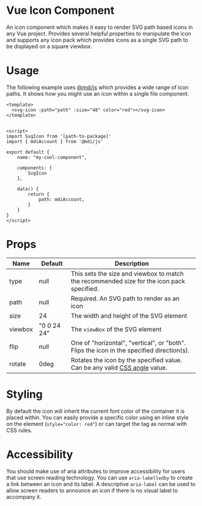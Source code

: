 # Vue Icon Component

An icon component which makes it easy to render SVG path based icons in any Vue project. Provides several helpful properties to manipulate the icon and supports any icon pack which provides icons as a single SVG path to be displayed on a square viewbox.

# Usage

The following example uses [@mdi/js](https://www.npmjs.com/package/@mdi/js) which provides a wide range of icon paths. It shows how you might use an icon within a single file component.

```
<template>
  <svg-icon :path="path" :size="48" color="red"></svg-icon>
</template>


<script>
import SvgIcon from '[path-to-package]'
import { mdiAccount } from '@mdi/js'

export default {
	name: "my-cool-component",

	components: {
		SvgIcon
	},

  	data() {
		return {
			path: mdiAccount,
	  	}
  	}
}
</script>
```

# Props

| Name    | Default     | Description                                                                                                                          |
| ------- | ----------- | ------------------------------------------------------------------------------------------------------------------------------------ |
| type    | null        | This sets the size and viewbox to match the recommended size for the icon pack specified.                                            |
| path    | null        | Required. An SVG path to render as an icon                                                                                           |
| size    | 24          | The width and height of the SVG element                                                                                              |
| viewbox | "0 0 24 24" | The `viewBox` of the SVG element                                                                                                     |
| flip    | null        | One of "horizontal", "vertical", or "both". Flips the icon in the specified direction(s).                                            |
| rotate  | 0deg        | Rotates the icon by the specified value. Can be any valid [CSS angle](https://developer.mozilla.org/en-US/docs/Web/CSS/angle) value. |

# Styling

By default the icon will inherit the current font color of the container it is placed within. You can easily provide a specific color using an inline style on the element (`style="color: red"`) or can target the tag as normal with CSS rules.

# Accessibility

You should make use of aria attributes to improve accessibility for users that use screen reading technology. You can use `aria-labelledby` to create a link between an icon and its label. A descriptive `aria-label` can be used to allow screen readers to announce an icon if there is no visual label to accompany it.
